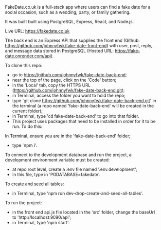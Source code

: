 FakeDate.co.uk is a full-stack app where users can find a fake date for a social occasion, such as a wedding, party, or family gathering.

It was built built using PostgreSQL, Express, React, and Node.js.

Live URL: https://fakedate.co.uk

The back end is an Express API that supplies the front end (Github: https://github.com/johnnyfwk/fake-date-front-end) with user, post, reply, and message data stored in PostgreSQL (Hosted URL: https://fake-date.onrender.com/api).

To clone this repo:
- go to https://github.com/johnnyfwk/fake-date-back-end;
- near the top of the page, click on the 'Code' button;
- in the 'Local' tab, copy the HTTPS URL (https://github.com/johnnyfwk/fake-date-back-end.git);
- in Terminal, access the folder you want to hold the repo;
- type 'git clone https://github.com/johnnyfwk/fake-date-back-end.git' in the terminal (a repo named 'fake-date-back-end' will be created in the current folder);
- in Terminal, type 'cd fake-date-back-end' to go into that folder.
- This project uses packages that need to be installed in order for it to be run. To do this:

In Terminal, ensure you are in the 'fake-date-back-end' folder;
- type 'npm i'.

To connect to the development database and run the project, a development environment variable must be created:
- at repo root level, create a .env file named '.env.development';
- In this file, type in 'PGDATABASE=fakedate'.

To create and seed all tables:
- in Terminal, type 'npm run dev-drop-create-and-seed-all-tables'.

To run the project:
- in the front end api.js file located in the 'src' folder, change the baseUrl to 'http://localhost:9090/api';
- in Terminal, type 'npm start'.